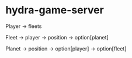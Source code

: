 # hydra-game-server

Player
-> fleets

Fleet
-> player
-> position
-> option[planet]

Planet
-> position
-> option[player]
-> option[fleet]